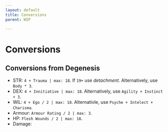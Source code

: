 ```yaml
---
layout: default
title: Conversions
parent: WIP

---
```


# Conversions

## Conversions from Degenesis

- STR: `4 + Trauma | max: 18`. If `19+` use *detachment*. Alternatively, use `Body * 3`.
- DEX: `4 + Innitiative | max: 18`. Alternatively, use `Agility + Instinct + 3`.
- WIL: `4 + Ego / 2 | max: 18`. Alternativle, use `Psyche + Intelect + Charisma`.
- Armour: `Armour Rating / 2 | max: 3`.
- HP: `Flesh Wounds / 2 | max: 18`.
- Damage: 
